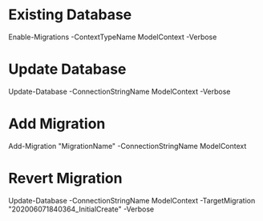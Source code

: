 ﻿# Existing Database
Enable-Migrations -ContextTypeName ModelContext -Verbose


# Update Database
Update-Database -ConnectionStringName ModelContext -Verbose

# Add Migration
Add-Migration "MigrationName" -ConnectionStringName ModelContext

# Revert Migration
Update-Database -ConnectionStringName ModelContext -TargetMigration "202006071840364_InitialCreate" -Verbose